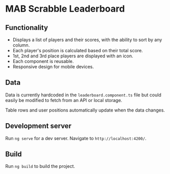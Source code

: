 # MAB Scrabble Leaderboard

## Functionality

- Displays a list of players and their scores, with the ability to sort by any column.
- Each player's position is calculated based on their total score.
- 1st, 2nd and 3rd place players are displayed with an icon.
- Each component is reusable.
- Responsive design for mobile devices.

## Data
Data is currently hardcoded in the `leaderboard.component.ts` file but could easily be modified to fetch from an API or local storage.

Table rows and user positions automatically update when the data changes.

## Development server

Run `ng serve` for a dev server. Navigate to `http://localhost:4200/`.

## Build

Run `ng build` to build the project.